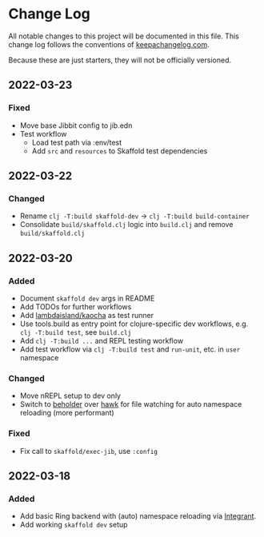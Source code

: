 # Change Log

All notable changes to this project will be documented in this file. This change log follows the conventions of [keepachangelog.com](http://keepachangelog.com/).

Because these are just starters, they will not be officially versioned.

<!--
## yyyy-mm-dd

### Added
  - Added ...
### Changed
### Deprecated
### Removed
### Fixed
### Security
-->

## 2022-03-23

### Fixed

- Move base Jibbit config to jib.edn
- Test workflow
  - Load test path via :env/test
  - Add `src` and `resources` to Skaffold test dependencies

## 2022-03-22

### Changed

- Rename `clj -T:build skaffold-dev` -> `clj -T:build build-container`
- Consolidate `build/skaffold.clj` logic into `build.clj` and remove `build/skaffold.clj`

## 2022-03-20

### Added

- Document `skaffold dev` args in README
- Add TODOs for further workflows
- Add [lambdaisland/kaocha](https://github.com/lambdaisland/kaocha) as test runner
- Use tools.build as entry point for clojure-specific dev workflows, e.g. `clj -T:build test`, see `build.clj`
- Add `clj -T:build ...` and REPL testing workflow
- Add test workflow via `clj -T:build test` and `run-unit`, etc. in `user` namespace

### Changed

- Move nREPL setup to dev only
- Switch to [beholder](https://github.com/nextjournal/beholder) over [hawk](https://github.com/wkf/hawk) for file watching for auto namespace reloading (more performant)

### Fixed

- Fix call to `skaffold/exec-jib`, use `:config`

## 2022-03-18

### Added

- Add basic Ring backend with (auto) namespace reloading via [Integrant](https://github.com/weavejester/integrant).
- Add working `skaffold dev` setup
